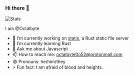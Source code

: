 ### Hi there 👋

![Stats](https://github-readme-stats.vercel.app/api/top-langs?username=Octalbyte&langs_count=10&theme=dark&layout=compact)


I am @Octalbyte

- 🔭 I’m currently working on [statix](https://github.com/statix-server/statix), a Rust static file server
- 🌱 I’m currently learning Rust
- 💬 Ask me about Javascript
- 📫 How to reach me: octalbyte0o52@protonmail.com
- 😄 Pronouns: he/him/they
- ⚡ Fun fact: I am afraid of blood and heights.

